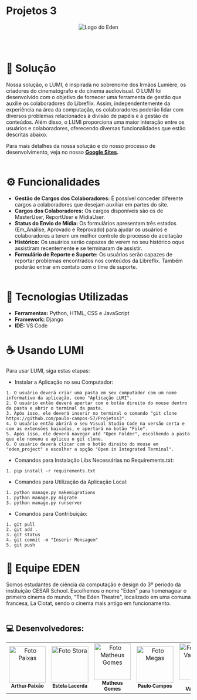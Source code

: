 # Projetos 3

<p align="center">
  <img src="https://cdn.discordapp.com/attachments/1145440299905200168/1156263713486147665/image-removebg-preview_VERMELHO_CERTO.png?ex=651455ff&is=6513047f&hm=4b9a61b213eef4e16bb236b503b9f9f05ac9ec05e9833b0bdce34b32161a7d35" alt="Logo do Eden">
</p>
<br></br>

# 🎥 Solução

Nossa solução, o LUMI, é inspirada no sobrenome dos Irmãos Lumière, os criadores do cinematógrafo e do cinema audiovisual. O LUMI foi desenvolvido com o objetivo de fornecer uma ferramenta de gestão que auxilie os colaboradores do Libreflix. Assim, independentemente da experiência na área da computação, os colaboradores poderão lidar com diversos problemas relacionados à divisão de papéis e à gestão de conteúdos. Além disso, o LUMI proporciona uma maior interação entre os usuários e colaboradores, oferecendo diversas funcionalidades que estão descritas abaixo.

Para mais detalhes da nossa solução e do nosso processo de desenvolvimento, veja no nosso <b>[Google Sites](https://sites.google.com/cesar.school/eden/equipe).</b>
<br></br>

# ⚙️ Funcionalidades

- <b>Gestão de Cargos dos Colaboradores:</b> É possível conceder diferente cargos a colaboradores que desejam auxiliar em partes do site.
- <b>Cargos dos Colaboradores:</b> Os cargos disponíveis são os de MasterUser, ReportUser e MidiaUser.
- <b>Status do Envio de Mídia:</b> Os formulários apresentam três estados (Em_Análise, Aprovado e Reprovado) para ajudar os usuários e colaboradores a terem um melhor controle do processo de aceitação
- <b>Histórico:</b> Os usuários serão capazes de verem no seu histórico oque assistiram recentemente e se terminaram de assistir.
- <b>Formulário de Reporte e Suporte:</b> Os usuários serão capazes de reportar problemas encontrados nos conteúdos da Libreflix. Também poderão entrar em contato com o time de suporte.
<br></br>

# 💾 Tecnologias Utilizadas

- <b>Ferramentas:</b> Python, HTML, CSS e JavaScript
- <b>Framework:</b> Django
- <b>IDE:</b> VS Code

# ☕ Usando LUMI

Para usar LUMI, siga estas etapas:

- Instalar a Aplicação no seu Computador:
```
1. O usuário deverá criar uma pasta em seu computador com um nome informativo da aplicação, como "Aplicação LUMI".
2. O usuário então deverá apertar com o botão direito do mouse dentro da pasta e abrir o terminal da pasta.
3. Após isso, ele deverá inserir no terminal o comando "git clone https://github.com/paulo-campos-57/Projetos3".
4. O usuário então abrirá o seu Visual Studio Code na versão certa e com as extensões baixadas, e apertará no botão "File".
5. Após isso, ele deverá navegar até "Open Folder", escolhendo a pasta que ele nomeou e aplicou o git clone.
6. O usuário deverá clicar com o botão direito do mouse em "eden_project" e escolher a opção "Open in Integrated Terminal".

```

- Comandos para Instalação Libs Necessárias no Requirements.txt:
```
1. pip install -r requirements.txt
```

- Comandos para Utilização da Aplicação Local:
```
1. python manage.py makemigrations
1. python manage.py migrate
3. python manage.py runserver
```


- Comandos para Contribuição:
```
1. git pull
2. git add .
3. git status
4. git commit -m "Inserir Mensagem"
5. git push
```

# 🤝 Equipe EDEN

Somos estudantes de ciência da computação e design do 3º período da instituição CESAR School. Escolhemos o nome "Eden" para homenagear o primeiro cinema do mundo, "The Eden Theatre", localizado em uma comuna francesa, La Ciotat, sendo o cinema mais antigo em funcionamento.
<br></br>

## 💻 Desenvolvedores:
<table>
  <tr>
    <td align="center">
      <a href="https://github.com/paixaoao">
        <img src="https://avatars.githubusercontent.com/u/126728380?v=4" width="100px;" alt="Foto Paixas"/><br>
        <sub>
          <b>Arthur Paixão</b>
        </sub>
      </a>
    </td>
    <td align="center">
      <a href="https://github.com/EstelaLacerda">
        <img src="https://avatars.githubusercontent.com/u/117921412?v=4" width="100px;" alt="Foto Stora"/><br>
        <sub>
          <b>Estela Lacerda</b>
        </sub>
      </a>
    </td>
    <td align="center">
      <a href="https://github.com/MatheusGom">
        <img src="https://avatars.githubusercontent.com/u/117746778?v=4" width="100px;" alt="Foto Matheus Gomes"/><br>
        <sub>
          <b>Matheus Gomes</b>
        </sub>
      </a>
    </td>
    <td align="center">
      <a href="https://github.com/paulo-campos-57">
        <img src="https://avatars.githubusercontent.com/u/77108503?v=4" width="100px;" alt="Foto Megas"/><br>
        <sub>
          <b>Paulo Campos</b>
        </sub>
      </a>
    </td>
    <td align="center">
      <a href="https://github.com/SofiaValadares">
        <img src="https://avatars.githubusercontent.com/u/113111708?v=4" width="100px;" alt="Foto Sofia Valadares"/><br>
        <sub>
          <b>Sofia Valadares</b>
        </sub>
      </a>
    </td>
    <td align="center">
      <a href="https://github.com/virnaamaral">
        <img src="https://avatars.githubusercontent.com/u/116957619?v=4" width="100px;" alt="Foto Virnas"/><br>
        <sub>
          <b>Virna Amaral</b>
        </sub>
      </a>
    </td>
  </tr>
</table>
<br></br>
